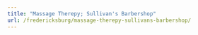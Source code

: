 ```yaml
---
title: "Massage Therepy; Sullivan's Barbershop"
url: /fredericksburg/massage-therepy-sullivans-barbershop/
---
```


